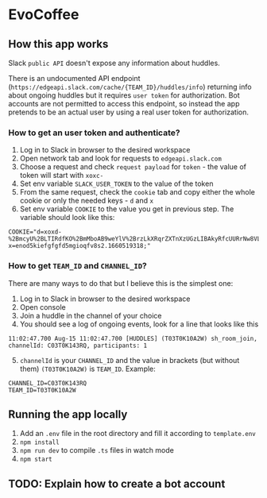 # EvoCoffee

## How this app works

Slack `public API` doesn't expose any information about huddles.

There is an undocumented API endpoint (`https://edgeapi.slack.com/cache/{TEAM_ID}/huddles/info`) returning info about ongoing huddles but it requires `user token` for authorization. Bot accounts are not permitted to access this endpoint, so instead the app pretends to be an actual user by using a real user token for authorization.

### How to get an user token and authenticate?

1. Log in to Slack in browser to the desired workspace
2. Open network tab and look for requests to `edgeapi.slack.com`
3. Choose a request and check `request payload` for `token` - the value of token will start with `xoxc-`
4. Set env variable `SLACK_USER_TOKEN` to the value of the token
5. From the same request, check the `cookie` tab and copy either the whole cookie or only the needed keys - `d` and `x`
6. Set env variable `COOKIE` to the value you get in previous step. The variable should look like this:

```
COOKIE="d=xoxd-%2BmcyU%2BLTIRdfKO%2BmMboAB9weYlV%2BrzLkXRqrZXTnXzUGzLIBAkyRfcUURrNw8VLXZk7tFHVPa%2BwjIHULIepheLJL65mA3YXXeo9wxRD37Mn8c%2By1VcyWvdBdFoy8m%2B0FZ7X19vSRj534xjv2c0ya9jufd7f8sf7dfy7dsfyd7ffd7fydf%3D;   x=enod5kiefgfgfd5mgioqfv8s2.1660519318;"
```

### How to get `TEAM_ID` and `CHANNEL_ID`?

There are many ways to do that but I believe this is the simplest one:

1. Log in to Slack in browser to the desired workspace
2. Open console
3. Join a huddle in the channel of your choice
4. You should see a log of ongoing events, look for a line that looks like this

```
11:02:47.700 Aug-15 11:02:47.700 [HUDDLES] (T03T0K10A2W) sh_room_join, channelId: C03T0K143RQ, participants: 1
```

5. `channelId` is your `CHANNEL_ID` and the value in brackets (but without them) `(T03T0K10A2W)` is `TEAM_ID`. Example:

```
CHANNEL_ID=C03T0K143RQ
TEAM_ID=T03T0K10A2W
```

## Running the app locally

1. Add an `.env` file in the root directory and fill it according to `template.env`
2. `npm install`
3. `npm run dev` to compile `.ts` files in watch mode
4. `npm start`

## TODO: Explain how to create a bot account
